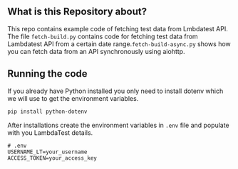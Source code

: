 ## What is this Repository about?
This repo contains example code of fetching test data from Lmbdatest API. The file `fetch-build.py` contains code for fetching test data from Lambdatest API from a certain date range.`fetch-build-async.py` shows how you can fetch data from an API synchronously using aiohttp.

## Running the code 
If you already have Python installed you only need to install dotenv which we will use to get the environment variables.

```bash
pip install python-dotenv
```
After installations create the environment variables in `.env` file and populate with you LambdaTest details.
```
# .env
USERNAME_LT=your_username
ACCESS_TOKEN=your_access_key
```
